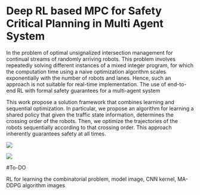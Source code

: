 # Deep RL based MPC for Safety Critical Planning in Multi Agent System 

In the problem of optimal unsignalized intersection management for continual streams of randomly arriving robots. This problem involves repeatedly solving different instances of a mixed integer program, for which the computation time using a naive optimization algorithm scales exponentially with the number of robots and lanes. Hence, such an approach is not suitable for real-time implementation. The use of end-to-end RL with formal safety guarantees for a multi-agent system


This work propose a solution framework that combines learning and sequential optimization. In particular, we propose an algorithm for learning a shared policy that given the traffic state information, determines the crossing order of the robots. Then, we optimize the trajectories of the robots sequentially according to that crossing order. This approach inherently guarantees safety at all times. 



![](https://github.com/Mowbray-R-V/DRL-based-MPC-for-safety-critical-planning/edit/main/archi-2.png)

![](https://github.com/Mowbray-R-V/DRL-based-MPC-for-safety-critical-planning/edit/main/archi-RL.png)

#To-DO

RL for learning the combinatorial problem, model image, CNN kernel, MA-DDPG
algorithm images
